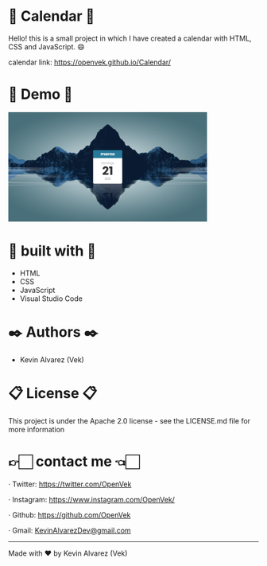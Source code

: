 # 📆 Calendar 📆

Hello! this is a small project in which I have created a calendar with HTML, CSS and JavaScript. 😄

calendar link: https://openvek.github.io/Calendar/

# 👀 Demo 👀

<img src="Images/Demo-Calendar.png" alt="Demo img" height="220px" width="400px" />

# 🧰 built with 🧰

* HTML
* CSS
* JavaScript
* Visual Studio Code

# ✒️ Authors ✒️

* Kevin Alvarez (Vek)

# 📋 License 📋

This project is under the Apache 2.0 license - see the LICENSE.md file for more information

# 👉🏻 contact me 👈🏻

· Twitter: https://twitter.com/OpenVek <br/>

· Instagram: https://www.instagram.com/OpenVek/ <br/>

· Github: https://github.com/OpenVek <br/>

· Gmail: KevinAlvarezDev@gmail.com <br/>

<hr>

Made with ❤️ by Kevin Alvarez (Vek)


